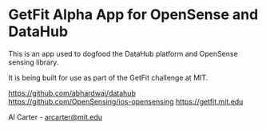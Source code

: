 GetFit Alpha App for OpenSense and DataHub
============================
This is an app used to dogfood the DataHub platform and OpenSense sensing library.

It is being built for use as part of the GetFit challenge at MIT.

https://github.com/abhardwaj/datahub
https://github.com/OpenSensing/ios-opensensing
https://getfit.mit.edu

Al Carter - arcarter@mit.edu